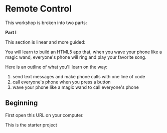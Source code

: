 # Remote Control

This workshop is broken into two parts:

**Part I**

This section is linear and more guided:

You will learn to build an HTML5 app that, when you wave your phone like a magic
wand, everyone's phone will ring and play your favorite song.

<!-- TODO: Link Demo-->

Here is an outline of what you'll learn on the way:

1. send text messages and make phone calls with one line of code <!-- TODO: Link -->
2. call everyone's phone when you press a button <!-- TODO: Link -->
3. wave your phone like a magic wand to call everyone's phone <!-- TODO: Link -->


<!-- TODO: Insert Link -->

## Beginning

First open this URL on your computer.

This is the starter project
